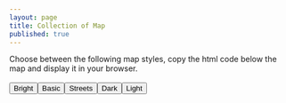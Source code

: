 ```yaml
---
layout: page
title: Collection of Map
published: true
---
```


<div>Choose between the following map styles, copy the html code below the map and display it in your browser.
</div>

<br />
<div id="map-container">
	<button id="vector-bright" class="map-button">Bright</button
	><button id="vector-basic" class="map-button">Basic</button
	><button id="vector-streets" class="map-button">Streets</button
	><button id="vector-dark" class="map-button">Dark</button
	><button id="vector-light" class="map-button">Light</button>
</div>
<div id="vector-map" class="map-preview"></div>
<script src='https://api.tiles.mapbox.com/mapbox-gl-js/v0.18.0/mapbox-gl.js'></script>
<link href='https://api.tiles.mapbox.com/mapbox-gl-js/v0.18.0/mapbox-gl.css' rel='stylesheet' />
<script>
	if (!mapboxgl.supported()) {
		var vectorMapContainer = document.getElementById("vector-map");
		vectorMapContainer.innerHTML = 'Your browser does not support Mapbox GL. Either your browser does not support WebGL or it is disabled, please check <a href="https://get.webgl.org/">http://get.webgl.org</a> for more information.'
	} else {
		var vectorMap = new mapboxgl.Map({
		    container: 'vector-map',
		    style: 'https://raw.githubusercontent.com/osm2vectortiles/mapbox-gl-js-example/master/bright-v9.json',
		    center: [8.5456, 47.3739],
		    zoom: 11
		}).addControl(new mapboxgl.Navigation());
		vectorMap.scrollZoom.disable();
	}

	var bright = document.getElementById("vector-bright");
	bright.onclick = function(e) {
		e.preventDefault();
        e.stopPropagation();
        vectorMap.setStyle('https://raw.githubusercontent.com/osm2vectortiles/mapbox-gl-js-example/master/bright-v9.json');
		document.querySelector("#bright").style.display = "block";
		document.querySelector("#basic").style.display = "none";
		document.querySelector("#streets").style.display = "none";
		document.querySelector("#dark").style.display = "none";
		document.querySelector("#light").style.display = "none";
	}
	var basic = document.getElementById("vector-basic");
	basic.onclick = function(e) {
		e.preventDefault();
        e.stopPropagation();
        vectorMap.setStyle('https://raw.githubusercontent.com/osm2vectortiles/mapbox-gl-js-example/master/basic-v9.json');
		document.querySelector("#bright").style.display = "none";
		document.querySelector("#basic").style.display = "block";
		document.querySelector("#streets").style.display = "none";
		document.querySelector("#dark").style.display = "none";
		document.querySelector("#light").style.display = "none";
	}
	var streets = document.getElementById("vector-streets");
	streets.onclick = function(e) {
		e.preventDefault();
        e.stopPropagation();
        vectorMap.setStyle('https://raw.githubusercontent.com/osm2vectortiles/mapbox-gl-js-example/master/streets-v9.json');
		document.querySelector("#bright").style.display = "none";
		document.querySelector("#basic").style.display = "none";
		document.querySelector("#streets").style.display = "block";
		document.querySelector("#dark").style.display = "none";
		document.querySelector("#light").style.display = "none";
	}
	var dark = document.getElementById("vector-dark");
	dark.onclick = function(e) {
		e.preventDefault();
        e.stopPropagation();
        vectorMap.setStyle('https://raw.githubusercontent.com/osm2vectortiles/mapbox-gl-js-example/master/dark-v9.json');
		document.querySelector("#bright").style.display = "none";
		document.querySelector("#basic").style.display = "none";
		document.querySelector("#streets").style.display = "none";
		document.querySelector("#dark").style.display = "block";
		document.querySelector("#light").style.display = "none";
	}
	var light = document.getElementById("vector-light");
	light.onclick = function(e) {
		e.preventDefault();
        e.stopPropagation();
        vectorMap.setStyle('https://raw.githubusercontent.com/osm2vectortiles/mapbox-gl-js-example/master/light-v9.json');
		document.querySelector("#bright").style.display = "none";
		document.querySelector("#basic").style.display = "none";
		document.querySelector("#streets").style.display = "none";
		document.querySelector("#dark").style.display = "none";
		document.querySelector("#light").style.display = "block";
	}
</script>
<div>
	<div id="bright">
		<script src="https://gist.github.com/manuelroth/33e471c9ecd4977dee6bf4839ff9488a.js"></script>
	</div>
	<div id="basic">
		<script src="https://gist.github.com/manuelroth/2a20607d02b71b29d02a1963a7e12e6e.js"></script>
	</div>
	<div id="streets">
		<script src="https://gist.github.com/manuelroth/d0e37ef2e8f8e7080317c779044979d7.js"></script>
	</div>
	<div id="dark">
		<script src="https://gist.github.com/manuelroth/80cb27ff4eecd822661baf3abeab6150.js"></script>
	</div>
	<div id="light">
		<script src="https://gist.github.com/manuelroth/fdb546e2abf91ec1b3b3f9b7b253aec3.js"></script>
	</div>
</div>
